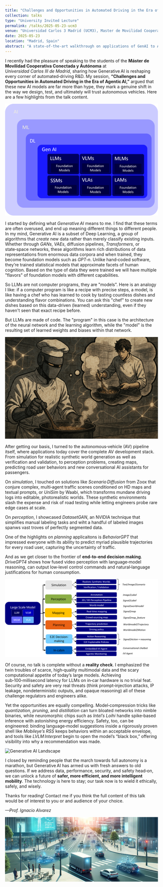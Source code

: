 ```yaml
---
title: "Challenges and Opportunities in Automated Driving in the Era of Agentic AI"
collection: talks
type: "University Invited Lecture"
permalink: /talks/2025-05-23-ucm3
venue: "Universidad Carlos 3 Madrid (UCM3), Master de Movilidad Cooperative Conectada"
date: 2025-05-23
location: "Madrid, Spain"
abstract: "A state-of-the-art walkthrough on applications of GenAI to AV Development for Master Students at UCM3."
---
```


I recently had the pleasure of speaking to the students of the **Máster de Movilidad Cooperativa Conectada y Autónoma** at *Universidad Carlos III de Madrid*, sharing how Generative AI is reshaping every corner of automated‑driving R&D. My session, **“Challenges and Opportunities in Automated Driving in the Era of Agentic AI,”** argued that these new AI models are far more than hype, they mark a genuine shift in the way we design, test, and ultimately will trust autonomous vehicles. Here are a few highlights from the talk content.

![Generative AI Landscape](../images/2025-05-23-ucm3/generative_ai_landscape.png)

I started by defining what *Generative AI* means to me. I find that these terms are often overused, and end up meaning different things to different people. In my mind, Generative AI is a subset of Deep Learning, a group of algorithms that *create* new data rather than merely classify existing inputs. Whether through *GANs*, *VAEs*, diffusion pipelines, *Transformers*, or state‑space networks, these algorithms learn rich distributions of data representations from enormous data corpora and when trained, they become foundation models such as *GPT‑n*. Unlike hand‑coded software, they’re trained statistical models that approximate facets of human cognition. Based on the type of data they were trained we will have multiple "flavors" of foundation models with different capabilities. 

So LLMs are not computer programs, they are "models". Here is an analogy I like: if a computer program is like a recipe with precise steps, a model, is like having a chef who has learned to cook by tasting countless dishes and understanding flavor combinations. You can ask this "chef" to create new dishes based on this data-driven (learned) understanding, even if they haven't seen that exact recipe before. 

But LLMs are made of code. The "program" in this case is the architecture of the neural network and the learning algorithm, 
while the "model" is the resulting set of learned weights and biases within that network.

![Generative AI cook](../images/2025-05-23-ucm3/ai_chef.png)

After getting our basis, I turned to the autonomous‑vehicle (AV) pipeline itself, where applications today cover the complete AV development stack. From simulation for realistic synthetic world generation as well as verification and validation, to perception problems, creating maps, predicting road user behaviors and new conversational AI assistants for passengers.

On *simulation*, I touched on solutions like *Scenario Diffusion* from Zoox that conjure complex, multi‑agent traffic scenes conditioned on HD maps and textual prompts, or *UniSim* by Waabi, which transforms mundane driving logs into editable, photorealistic worlds. These synthetic environments slash the expense and risk of road testing while letting engineers probe rare edge cases at scale.

On *perception*, I showcased *DatasetGAN*, an NVIDIA technique that simplifies manual labeling tasks and wiht a handful of labeled images spanws vast troves of perfectly segmented data. 

One of the highlights on *planning* applicaitons is *BehaviorGPT* that impressed everyone with its ability to predict myriad plausible trajectories for every road user, capturing the uncertainty of traffic. 

And as we get closer to the frontier of **end‑to‑end decision making**. *DriveGPT4* shows how fused video perception with language‑model reasoning, can output low‑level control commands and natural‑language justifications for human consumption. 

![GenAI Pipeline](../images/2025-05-23-ucm3/gen_ai_applications_av.png)

Of course, no talk is complete without a **reality check**. I emphasized the twin troubles of scarce, high‑quality multimodal data and the scary computational appetite of today’s large models. Achieving sub‑100‑millisecond latency for LLMs on in‑car hardware is no trivial feat. Security and safety are very real threats (think prompt‑injection attacks, IP leakage, nondeterministic outputs, and opaque reasoning) all of these challenge regulators and engineers alike.

Yet the opportunities are equally compelling. Model‑compression tricks like *quantization*, *pruning*, and *distillation* can turn bloated networks into nimble binaries, while neuromorphic chips such as *Intel’s Loihi* handle spike‑based inference with astonishing energy efficiency. Safety, too, can be engineered: binding language‑model suggestions inside a rigorously proven shell like *Mobileye’s RSS* keeps behaviors within an acceptable envelope, and tools like *LVLM Interpret* begin to open the model’s “black box,” offering visibility into why a recommendation was made.

![Generative AI Landscape](../images/2025-05-23-ucm3/challenges_ai_av.png)

I closed by reminding people that the march towards full autonomy is a marathon, but Generative AI has armed us with fresh answers to old questions. If we address data, performance, security, and safety head‑on, we can unlock a future of **safer, more efficient, and more intelligent mobility**. The technology is here to stay; our task now is to wield it ethically, safely, and wisely.

Thanks for reading!
Contact me if you think the full content of this talk would be of interest to you or and audience of your choice.

*—Prof. Ignacio Alvarez*

![Future of AI Transport](../images/2025-05-23-ucm3/future_ai_transporation.png)
